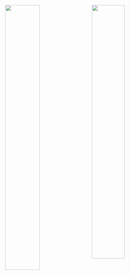 <a><img width=46.5% align="left" src="https://github-readme-stats.vercel.app/api?username=thai-dinh&count_private=true&show_icons=true&theme=tokyonight" /></a>
<a><img width=45.5% align="right" src="https://github-readme-stats.vercel.app/api/top-langs/?username=thai-dinh&layout=compact&theme=tokyonight" /></a>
